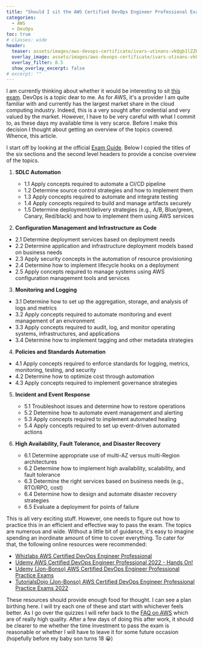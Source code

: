 ```yaml
---
title: "Should I sit the AWS Certified DevOps Engineer Professional Exam? "
categories:
  - AWS
  - DevOps
toc: true
# classes: wide
header:
  teaser: assets/images/aws-devops-certificate/ivars-utinans-vkQgb1lZZPQ-unsplash.jpg
  overlay_image: assets/images/aws-devops-certificate/ivars-utinans-vkQgb1lZZPQ-unsplash.jpg
  overlay_filter: 0.5
  show_overlay_excerpt: false
# excerpt: ""
---
```


I am currently thinking about whether it would be interesting to sit [this exam](https://aws.amazon.com/certification/certified-devops-engineer-professional/). DevOps is a topic dear to me. As for AWS, it's a provider I am quite familiar with and currently has the largest market share in the cloud computing industry. Indeed, this is a very sought after credential and very valued by the market. However, I have to be very careful with what I commit to, as these days my available time is very scarce. Before I make this decision I thought about getting an overview of the topics covered. Whence, this article.

I start off by looking at the official [Exam Guide](https://d1.awsstatic.com/training-and-certification/docs-devops-pro/AWS-Certified-DevOps-Engineer-Professional_Exam-Guide.pdf). Below I copied the titles of the six sections and the second level headers to provide a concise overview of the topics.

1. **SDLC Automation**
   - 1.1 Apply concepts required to automate a CI/CD pipeline
   - 1.2 Determine source control strategies and how to implement them
   - 1.3 Apply concepts required to automate and integrate testing
   - 1.4 Apply concepts required to build and manage artifacts securely
   - 1.5 Determine deployment/delivery strategies (e.g., A/B, Blue/green, Canary, Red/black) and how to
implement them using AWS services

2. **Configuration Management and Infrastructure as Code**
  - 2.1 Determine deployment services based on deployment needs
  - 2.2 Determine application and infrastructure deployment models based on business needs
  - 2.3 Apply security concepts in the automation of resource provisioning
  - 2.4 Determine how to implement lifecycle hooks on a deployment
  - 2.5 Apply concepts required to manage systems using AWS configuration management tools and
services

3. **Monitoring and Logging**
  - 3.1 Determine how to set up the aggregation, storage, and analysis of logs and metrics
  - 3.2 Apply concepts required to automate monitoring and event management of an environment
  - 3.3 Apply concepts required to audit, log, and monitor operating systems, infrastructures, and applications
  - 3.4 Determine how to implement tagging and other metadata strategies

4. **Policies and Standards Automation**
  - 4.1 Apply concepts required to enforce standards for logging, metrics, monitoring, testing, and security
  - 4.2 Determine how to optimize cost through automation
  - 4.3 Apply concepts required to implement governance strategies

5. **Incident and Event Response**
   - 5.1 Troubleshoot issues and determine how to restore operations
   - 5.2 Determine how to automate event management and alerting
   - 5.3 Apply concepts required to implement automated healing
   - 5.4 Apply concepts required to set up event-driven automated actions

6. **High Availability, Fault Tolerance, and Disaster Recovery**
   - 6.1 Determine appropriate use of multi-AZ versus multi-Region architectures
   - 6.2 Determine how to implement high availability, scalability, and fault tolerance
   - 6.3 Determine the right services based on business needs (e.g., RTO/RPO, cost)
   - 6.4 Determine how to design and automate disaster recovery strategies
   - 6.5 Evaluate a deployment for points of failure

This is all very exciting stuff. However, one needs to figure out how to practice this in an efficient and effective way to pass the exam. The topics are numerous and wide. Without a little bit of guidance, it's easy to imagine spending an inordinate amount of time to cover everything. To cater for that, the following online resources were recommended:
- [Whizlabs AWS Certified DevOps Engineer Professional](https://www.whizlabs.com/learn/course/aws-devops-certification-training/183)
- [Udemy AWS Certified DevOps Engineer Professional 2022 - Hands On!](https://www.udemy.com/course/aws-certified-devops-engineer-professional-hands-on/)
- [Udemy (Jon-Bonso) AWS Certified DevOps Engineer Professional Practice Exams](https://www.udemy.com/course/aws-certified-devops-engineer-professional-practice-exams-amazon/)
- [TutorialsDojo (Jon-Bonso) AWS Certified DevOps Engineer Professional Practice Exams 2022](https://portal.tutorialsdojo.com/courses/aws-certified-devops-engineer-professional-practice-exams/)

These resources should provide enough food for thought. I can see a plan birthing here. I will try each one of these and start with whichever feels better. As I go over the quizzes I will refer back to the [FAQ on AWS](https://aws.amazon.com/faqs/) which are of really high quality. After a few days of doing this after work, it should be clearer to me whether the time investment to pass the exam is reasonable or whether I will have to leave it for some future occasion (hopefully before my baby son turns 18 :grinning:)